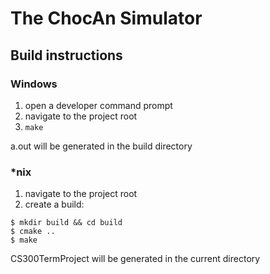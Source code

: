 # The ChocAn Simulator
## Build instructions
### Windows
1. open a developer command prompt
2. navigate to the project root
3. `make`

a.out will be generated in the build directory
### *nix
1. navigate to the project root
2. create a build:
```
$ mkdir build && cd build
$ cmake ..
$ make
```
CS300TermProject will be generated in the current directory
